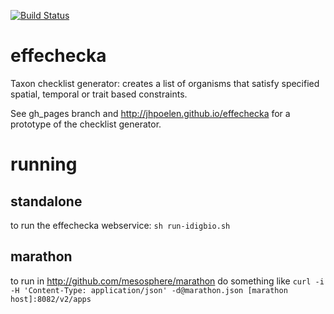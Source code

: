[![Build Status](https://travis-ci.org/jhpoelen/effechecka.svg?branch=master)](https://travis-ci.org/jhpoelen/effechecka)

# effechecka
Taxon checklist generator: creates a list of organisms that satisfy specified spatial, temporal or trait based constraints.

See gh_pages branch and http://jhpoelen.github.io/effechecka for a prototype of the checklist generator.

# running
## standalone
to run the effechecka webservice:
```sh run-idigbio.sh```

## marathon
to run in http://github.com/mesosphere/marathon do something like
```curl -i -H 'Content-Type: application/json' -d@marathon.json [marathon host]:8082/v2/apps```



